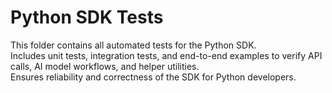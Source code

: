# Python SDK Tests

This folder contains all automated tests for the Python SDK.  
Includes unit tests, integration tests, and end-to-end examples to verify API calls, AI model workflows, and helper utilities.  
Ensures reliability and correctness of the SDK for Python developers.
